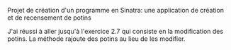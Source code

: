 Projet de création d'un programme en Sinatra: une application de création et de recensement de potins

J'ai réussi à aller jusqu'à l'exercice 2.7 qui consiste en la modification des potins.
La méthode rajoute des potins au lieu de les modifier.
